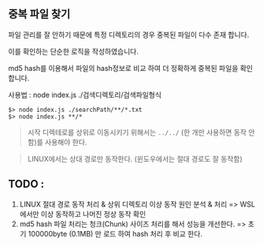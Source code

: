 ## 중복 파일 찾기

파일 관리를 잘 안하기 때문에 특정 디렉토리의 경우 중복된 파일이 다수 존재 합니다.

이를 확인하는 단순한 로직을 작성하였습니다.

md5 hash를 이용해서 파일의 hash정보로 비교 하여 더 정확하게 중복된 파일을 확인합니다.

사용법 : node index.js ./검색디렉토리/검색파일형식

```
$> node index.js ./searchPath/**/*.txt
$> node index.js **/*
```

> 시작 디렉테로를 상위로 이동시키기 위해서는 ```../../``` (한 개만 사용하면 동작 안함)를 사용해야 한다.  

> LINUX에서는 상대 경로만 동작한다. (윈도우에서는 절대 경로도 잘 동작함)

## TODO : 

1. LINUX 절대 경로 동작 처리 & 상위 디렉토리 이상 동작 원인 분석 & 처리
  => WSL 에서만 이상 동작하고 나머진 정상 동작 확인
2. md5 hash 파일 처리는 청크(Chunk) 사이즈 처리를 해서 성능을 개선한다.
  => 초기 100000byte (0.1MB) 만 로드 하여 hash 처리 후 비교 한다.
